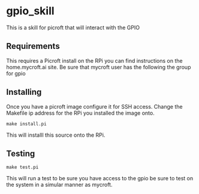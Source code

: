 # gpio_skill
This is a skill for picroft that will interact with the GPIO

## Requirements

This requires a Picroft install on the RPi you can find instructions on the home.mycroft.ai site.
Be sure that mycroft user has the following the group for gpio

## Installing
Once you have a picroft image configure it for SSH access.  Change the Makefile ip address for the RPi you installed the image onto.  

```make install.pi```

This will installl this source onto the RPi.  

## Testing

```make test.pi```

This will run a test to be sure you have access to the gpio be sure to test on the system in a simular manner as mycroft.
